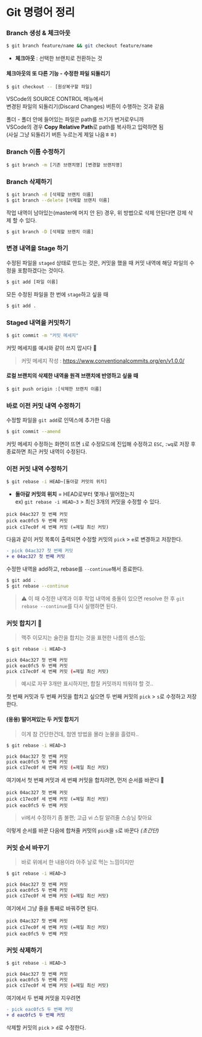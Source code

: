 # Git 명령어 정리

### Branch 생성 & 체크아웃

```bash
$ git branch feature/name && git checkout feature/name
```
- **체크아웃** : 선택한 브랜치로 전환하는 것

#### 체크아웃의 또 다른 기능 - 수정한 파일 되돌리기

```bash
$ git checkout -- [원상복구할 파일]
```

VSCode의 SOURCE CONTROL 메뉴에서  
변경된 파일의 <kbd>되돌리기</kbd>(Discard Changes) 버튼이 수행하는 것과 같음

폴더 - 폴더 안에 들어있는 파일은 path를 쓰기가 번거로우니까  
VSCode의 경우 **Copy Relative Path**로 path를 복사하고 입력하면 됨  
(사실 그냥 되돌리기 버튼 누르는게 제일 나음ㅎㅎ)

### Branch 이름 수정하기
```bash
$ git branch -m [기존 브랜치명] [변경할 브랜치명]
```

### Branch 삭제하기
```bash
$ git branch -d [삭제할 브랜치 이름]
$ git branch --delete [삭제할 브랜치 이름]
```
작업 내역이 남아있는(master에 머지 안 된) 경우, 위 방법으로 삭제 안된다면 강제 삭제 할 수 있다.

```bash
$ git branch -D [삭제할 브랜치 이름]
```

### 변경 내역을 Stage 하기
수정된 파일을 `staged` 상태로 만드는 것은, 커밋을 했을 때 커밋 내역에 해당 파일의 수정을 포함하겠다는 것이다.
```bash
$ git add [파일 이름]
```

모든 수정된 파일을 한 번에 `stage`하고 싶을 때
```bash
$ git add .
```

### Staged 내역을 커밋하기
```bash
$ git commit -m "커밋 메세지"
```
커밋 메세지를 예시와 같이 쓰지 맙시다 🙊

> 커밋 메세지 작성 : https://www.conventionalcommits.org/en/v1.0.0/

#### 로컬 브랜치의 삭제한 내역을 원격 브랜치에 반영하고 싶을 때
```bash
$ git push origin :[삭제한 브랜치 이름]
```

### 바로 이전 커밋 내역 수정하기
수정할 파일을 `git add`로 인덱스에 추가한 다음
```bash
$ git commit --amend
```

커밋 메세지 수정하는 화면이 뜨면 `i`로 수정모드에 진입해 수정하고 `ESC`, `:wq`로 저장 후 종료하면 최근 커밋 내역이 수정된다.

### 이전 커밋 내역 수정하기
```bash
$ git rebase -i HEAD~[돌아갈 커밋의 위치]
```

- **돌아갈 커밋의 위치** = HEAD로부터 몇개나 떨어졌는지  
  ex) `git rebase -i HEAD~3` > 최신 3개의 커밋을 수정할 수 있다.

```
pick 04ac327 첫 번째 커밋
pick eac0fc5 두 번째 커밋
pick c17ec0f 세 번째 커밋 (=제일 최신 커밋)
```

다음과 같이 커밋 목록이 출력되면 수정할 커밋의 `pick` > `e`로 변경하고 저장한다.

```diff
- pick 04ac327 첫 번째 커밋
+ e 04ac327 첫 번째 커밋
```

수정한 내역을 add하고, rebase를 `--continue`해서 종료한다.

```bash
$ git add .
$ git rebase --continue
```

> ⚠️ 이 때 수정한 내역과 이후 작업 내역에 충돌이 있으면 resolve 한 후 `git rebase --continue`를 다시 실행하면 된다.

### 커밋 합치기 🍻
> 맥주 이모지는 술잔을 합치는 것을 표현한 나름의 센스임;

```bash
$ git rebase -i HEAD~3

pick 04ac327 첫 번째 커밋
pick eac0fc5 두 번째 커밋
pick c17ec0f 세 번째 커밋 (=제일 최신 커밋)
```

> 예시로 자꾸 3개만 표시하지만, 합칠 커밋까지 띄워야 할 것..

첫 번째 커밋과 두 번째 커밋을 합치고 싶으면 두 번째 커밋의 `pick` > `s`로 수정하고 저장한다.

#### (응용) 떨어져있는 두 커밋 합치기
> 이게 참 간단한건데, 첨엔 방법을 몰라 눈물을 흘렸따.. 

```bash
$ git rebase -i HEAD~3

pick 04ac327 첫 번째 커밋
pick eac0fc5 두 번째 커밋
pick c17ec0f 세 번째 커밋 (=제일 최신 커밋)
```

여기에서 첫 번째 커밋과 세 번째 커밋을 합치려면, 먼저 순서를 바꾼다 👀

```
pick 04ac327 첫 번째 커밋
pick c17ec0f 세 번째 커밋 (=제일 최신 커밋)
pick eac0fc5 두 번째 커밋
```
> vi에서 수정하기 좀 불편; 고급 vi 스킬 알려줄 스승님 찾아요

이렇게 순서를 바꾼 다음에 합쳐줄 커밋의 `pick`을 `s`로 바꾼다 _(초간단)_

### 커밋 순서 바꾸기
> 바로 위에서 한 내용이라 아주 날로 먹는 느낌이지만

```bash
$ git rebase -i HEAD~3

pick 04ac327 첫 번째 커밋
pick eac0fc5 두 번째 커밋
pick c17ec0f 세 번째 커밋 (=제일 최신 커밋)
```
여기에서 그냥 줄을 통째로 바꿔주면 된다.

```
pick 04ac327 첫 번째 커밋
pick c17ec0f 세 번째 커밋 (=제일 최신 커밋)
pick eac0fc5 두 번째 커밋
```

### 커밋 삭제하기 
```bash
$ git rebase -i HEAD~3

pick 04ac327 첫 번째 커밋
pick eac0fc5 두 번째 커밋
pick c17ec0f 세 번째 커밋 (=제일 최신 커밋)
```

여기에서 두 번째 커밋을 지우려면

```diff
- pick eac0fc5 두 번째 커밋
+ d eac0fc5 두 번째 커밋
```

삭제할 커밋의 `pick` > `d`로 수정한다.
